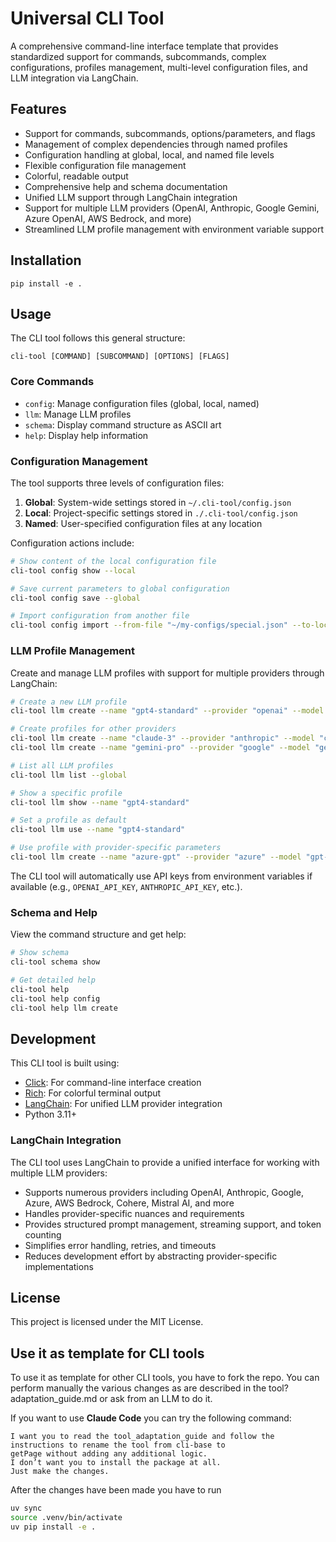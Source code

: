 # Universal CLI Tool

A comprehensive command-line interface template that provides standardized support for commands, subcommands, complex configurations, profiles management, multi-level configuration files, and LLM integration via LangChain.

## Features

- Support for commands, subcommands, options/parameters, and flags
- Management of complex dependencies through named profiles
- Configuration handling at global, local, and named file levels
- Flexible configuration file management
- Colorful, readable output
- Comprehensive help and schema documentation
- Unified LLM support through LangChain integration
- Support for multiple LLM providers (OpenAI, Anthropic, Google Gemini, Azure OpenAI, AWS Bedrock, and more)
- Streamlined LLM profile management with environment variable support

## Installation

```
pip install -e .
```

## Usage

The CLI tool follows this general structure:

```
cli-tool [COMMAND] [SUBCOMMAND] [OPTIONS] [FLAGS]
```

### Core Commands

- `config`: Manage configuration files (global, local, named)
- `llm`: Manage LLM profiles
- `schema`: Display command structure as ASCII art
- `help`: Display help information

### Configuration Management

The tool supports three levels of configuration files:

1. **Global**: System-wide settings stored in `~/.cli-tool/config.json`
2. **Local**: Project-specific settings stored in `./.cli-tool/config.json`
3. **Named**: User-specified configuration files at any location

Configuration actions include:

```bash
# Show content of the local configuration file
cli-tool config show --local

# Save current parameters to global configuration
cli-tool config save --global

# Import configuration from another file
cli-tool config import --from-file "~/my-configs/special.json" --to-local
```

### LLM Profile Management

Create and manage LLM profiles with support for multiple providers through LangChain:

```bash
# Create a new LLM profile
cli-tool llm create --name "gpt4-standard" --provider "openai" --model "gpt-4" --api-key "key123" --temperature 0.7 --global

# Create profiles for other providers
cli-tool llm create --name "claude-3" --provider "anthropic" --model "claude-3-sonnet" --api-key "key456" --temperature 0.7 --global
cli-tool llm create --name "gemini-pro" --provider "google" --model "gemini-pro" --api-key "key789" --project-id "my-project" --global

# List all LLM profiles
cli-tool llm list --global

# Show a specific profile
cli-tool llm show --name "gpt4-standard"

# Set a profile as default
cli-tool llm use --name "gpt4-standard"

# Use profile with provider-specific parameters
cli-tool llm create --name "azure-gpt" --provider "azure" --model "gpt-4" --api-key "key123" --deployment "my-deployment" --base-url "https://example.openai.azure.com" --api-version "2023-05-15" --global
```

The CLI tool will automatically use API keys from environment variables if available (e.g., `OPENAI_API_KEY`, `ANTHROPIC_API_KEY`, etc.).

### Schema and Help

View the command structure and get help:

```bash
# Show schema
cli-tool schema show

# Get detailed help
cli-tool help
cli-tool help config
cli-tool help llm create
```

## Development

This CLI tool is built using:

- [Click](https://click.palletsprojects.com/): For command-line interface creation
- [Rich](https://rich.readthedocs.io/): For colorful terminal output
- [LangChain](https://www.langchain.com/): For unified LLM provider integration
- Python 3.11+

### LangChain Integration

The CLI tool uses LangChain to provide a unified interface for working with multiple LLM providers:

- Supports numerous providers including OpenAI, Anthropic, Google, Azure, AWS Bedrock, Cohere, Mistral AI, and more
- Handles provider-specific nuances and requirements
- Provides structured prompt management, streaming support, and token counting
- Simplifies error handling, retries, and timeouts
- Reduces development effort by abstracting provider-specific implementations

## License

This project is licensed under the MIT License.


## Use it as template for CLI tools 
To use it as template for other CLI tools, you have to fork the repo.
You can perform manually the various changes as are described in the tool?adaptation_guide.md or ask from an LLM to do it. 

If you want to use **Claude Code** you can try the following command: 
``` 
I want you to read the tool_adaptation_guide and follow the instructions to rename the tool from cli-base to
getPage without adding any additional logic.
I don’t want you to install the package at all. 
Just make the changes.
``` 

After the changes have been made you have to run 
```bash 
uv sync 
source .venv/bin/activate
uv pip install -e .
``` 

